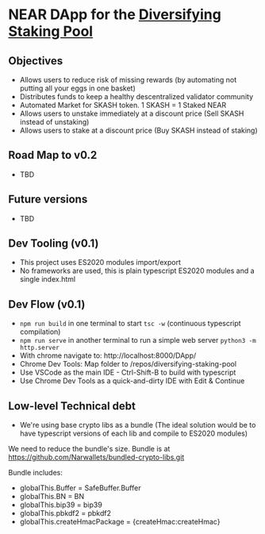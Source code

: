 # NEAR DApp for the [Diversifying Staking Pool](https://github.com/Narwallets/diversifying-staking-pool.git)

## Objectives
* Allows users to reduce risk of missing rewards (by automating not putting all your eggs in one basket)
* Distributes funds to keep a healthy descentralized validator community
* Automated Market for SKASH token. 1 SKASH = 1 Staked NEAR
* Allows users to unstake immediately at a discount price (Sell SKASH instead of unstaking)
* Allows users to stake at a discount price (Buy SKASH instead of staking)

## Road Map to v0.2

* TBD

## Future versions

* TBD

## Dev Tooling (v0.1)
* This project uses ES2020 modules import/export
* No frameworks are used, this is plain typescript ES2020 modules and a single index.html

## Dev Flow (v0.1)
* `npm run build` in one terminal to start `tsc -w` (continuous typescript compilation)
* `npm run serve` in another terminal to run a simple web server `python3 -m http.server`
* With chrome navigate to: http://localhost:8000/DApp/
* Chrome Dev Tools: Map folder to /repos/diversifying-staking-pool
* Use VSCode as the main IDE - Ctrl-Shift-B to build with typescript
* Use Chrome Dev Tools as a quick-and-dirty IDE with Edit & Continue

## Low-level Technical debt

* We're using base crypto libs as a bundle (The ideal solution would be to have typescript versions of each lib and compile to ES2020 modules) 

We need to reduce the bundle's size. Bundle is at https://github.com/Narwallets/bundled-crypto-libs.git

Bundle includes:

* globalThis.Buffer = SafeBuffer.Buffer
* globalThis.BN = BN
* globalThis.bip39 = bip39
* globalThis.pbkdf2 = pbkdf2
* globalThis.createHmacPackage = {createHmac:createHmac} 

